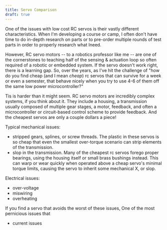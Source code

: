 ```yaml
---
title: Servo Comparison
draft: true
---
```


One of the issues with low cost RC servos is their vastly different characteristics.  When I'm developing a course or camp, I often don't have time to do in-depth research on parts or to pre-order multiple rounds of test parts in order to properly research what Ineed.

However, RC servo motors -- to a robotics professor like me -- are one of the cornerstones to teaching half of the sensing & actuation loop so often required of a robotic or embedded system.
If the servo doesn't work right, there is a learning gap.  So, over the years, as I've hit the challenge of 
"how do you find cheap (and I mean _cheap_) rc servos that can survive for a week or even a semester, that behave nicely when you try to use 4-6 of them off the same low power microcontroller?"

Tis is harder than it might seem.  RC servo motors are incredibly complex systems, if you think about it.  They include a housing, a transmission usually composed of multiple gear stages, a motor, feedback, and often a microcontroller or circuit-based control scheme to provide feedback.  And the cheapest servos are only a couple dollars a piece!

Typical mechanical issues:

* stripped gears, splines, or screw threads.  The plastic in these servos is so cheap that even the smallest over-torque scenario can strip elements of the transmission.
* slop in the transmission.  Many of the cheapest rc servos forego proper bearings, using the housing itself or small brass bushings instead.  This can warp or 
wear quickly when operated above a cheap servo's minimal torque limits, causing the servo to inherit some mechanical X, or slop.

Electrical issues:

* over-voltage
* miswiring
* overheating

If you find a servo that avoids the worst of these issues, One of the most pernicious issues that 
* current issues
